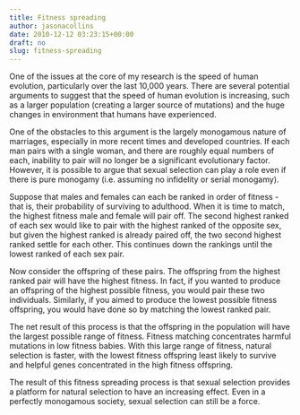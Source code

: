 ```yaml
---
title: Fitness spreading
author: jasonacollins
date: 2010-12-12 03:23:15+00:00
draft: no
slug: fitness-spreading
---
```


One of the issues at the core of my research is the speed of human evolution, particularly over the last 10,000 years. There are several potential arguments to suggest that the speed of human evolution is increasing, such as a larger population (creating a larger source of mutations) and the huge changes in environment that humans have experienced.

One of the obstacles to this argument is the largely monogamous nature of marriages, especially in more recent times and developed countries. If each man pairs with a single woman, and there are roughly equal numbers of each, inability to pair will no longer be a significant evolutionary factor. However, it is possible to argue that sexual selection can play a role even if there is pure monogamy (i.e. assuming no infidelity or serial monogamy).

Suppose that males and females can each be ranked in order of fitness - that is, their probability of surviving to adulthood. When it is time to match, the highest fitness male and female will pair off. The second highest ranked of each sex would like to pair with the highest ranked of the opposite sex, but given the highest ranked is already paired off, the two second highest ranked settle for each other. This continues down the rankings until the lowest ranked of each sex pair.

Now consider the offspring of these pairs. The offspring from the highest ranked pair will have the highest fitness. In fact, if you wanted to produce an offspring of the highest possible fitness, you would pair these two individuals. Similarly, if you aimed to produce the lowest possible fitness offspring, you would have done so by matching the lowest ranked pair.

The net result of this process is that the offspring in the population will have the largest possible range of fitness. Fitness matching concentrates harmful mutations in low fitness babies. With this large range of fitness, natural selection is faster, with the lowest fitness offspring least likely to survive and helpful genes concentrated in the high fitness offspring.

The result of this fitness spreading process is that sexual selection provides a platform for natural selection to have an increasing effect. Even in a perfectly monogamous society, sexual selection can still be a force.
